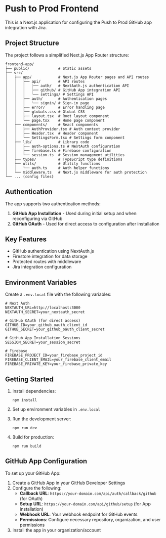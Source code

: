 # Push to Prod Frontend

This is a Next.js application for configuring the Push to Prod GitHub app integration with Jira.

## Project Structure

The project follows a simplified Next.js App Router structure:

```
frontend-app/
├── public/             # Static assets
├── src/
│   ├── app/            # Next.js App Router pages and API routes
│   │   ├── api/        # API routes
│   │   │   ├── auth/   # NextAuth.js authentication API
│   │   │   ├── github/ # GitHub App integration API
│   │   │   └── settings/ # Settings API
│   │   ├── auth/       # Authentication pages
│   │   │   └── signin/ # Sign-in page
│   │   ├── error/      # Error handling page
│   │   ├── globals.css # Global CSS
│   │   ├── layout.tsx  # Root layout component
│   │   └── page.tsx    # Home page component
│   ├── components/     # React components
│   │   ├── AuthProvider.tsx # Auth context provider
│   │   ├── Header.tsx  # Header component
│   │   └── SettingsForm.tsx # Settings form component
│   ├── lib/            # Library code
│   │   ├── auth-options.ts # NextAuth configuration
│   │   ├── firebase.ts # Firebase configuration
│   │   └── session.ts  # Session management utilities
│   ├── types/          # TypeScript type definitions
│   ├── utils/          # Utility functions
│   │   └── auth.ts     # Auth helper functions  
│   └── middleware.ts   # Next.js middleware for auth protection
└── ... (config files)
```

## Authentication

The app supports two authentication methods:
1. **GitHub App Installation** - Used during initial setup and when reconfiguring via GitHub
2. **GitHub OAuth** - Used for direct access to configuration after installation

## Key Features

- GitHub authentication using NextAuth.js
- Firestore integration for data storage
- Protected routes with middleware
- Jira integration configuration

## Environment Variables

Create a `.env.local` file with the following variables:

```
# Next Auth
NEXTAUTH_URL=http://localhost:3000
NEXTAUTH_SECRET=your_nextauth_secret

# GitHub OAuth (for direct access)
GITHUB_ID=your_github_oauth_client_id
GITHUB_SECRET=your_github_oauth_client_secret

# GitHub App Installation Sessions
SESSION_SECRET=your_session_secret

# Firebase
FIREBASE_PROJECT_ID=your_firebase_project_id
FIREBASE_CLIENT_EMAIL=your_firebase_client_email
FIREBASE_PRIVATE_KEY=your_firebase_private_key
```

## Getting Started

1. Install dependencies:
   ```
   npm install
   ```

2. Set up environment variables in `.env.local`

3. Run the development server:
   ```
   npm run dev
   ```

4. Build for production:
   ```
   npm run build
   ```

## GitHub App Configuration

To set up your GitHub App:

1. Create a GitHub App in your GitHub Developer Settings
2. Configure the following:
   - **Callback URL**: `https://your-domain.com/api/auth/callback/github` (for OAuth)
   - **Setup URL**: `https://your-domain.com/api/github/setup` (for App installation)
   - **Webhook URL**: Your webhook endpoint for GitHub events
   - **Permissions**: Configure necessary repository, organization, and user permissions
3. Install the app in your organization/account 